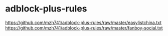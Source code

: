 # adblock-plus-rules

https://github.com/mzh741/adblock-plus-rules/raw/master/easylistchina.txt
https://github.com/mzh741/adblock-plus-rules/raw/master/fanboy-social.txt
